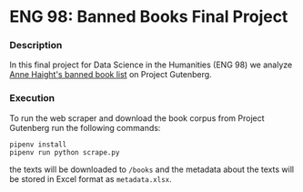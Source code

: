 # ENG 98: Banned Books Final Project

### Description

In this final project for Data Science in the Humanities (ENG 98) we analyze [Anne Haight's banned book list](https://www.gutenberg.org/ebooks/bookshelf/336) on Project Gutenberg.

### Execution

To run the web scraper and download the book corpus from Project Gutenberg run the following commands:
```
pipenv install
pipenv run python scrape.py
```
the texts will be downloaded to `/books` and the metadata about the texts will be stored in Excel format as `metadata.xlsx`.